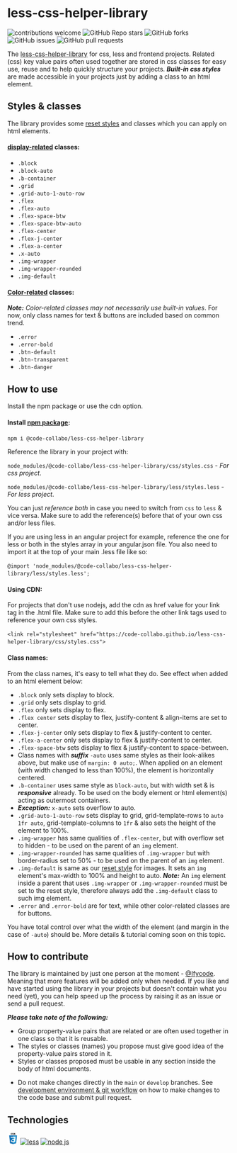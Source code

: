 # less-css-helper-library


![contributions welcome](https://img.shields.io/badge/contributions-welcome-brightgreen.svg?style=flat) ![GitHub Repo stars](https://img.shields.io/github/stars/code-collabo/less-css-helper-library) ![GitHub forks](https://img.shields.io/github/forks/code-collabo/less-css-helper-library) ![GitHub issues](https://img.shields.io/github/issues/code-collabo/less-css-helper-library?color=red) ![GitHub pull requests](https://img.shields.io/github/issues-pr/code-collabo/less-css-helper-library?color=goldenrod)


The [less-css-helper-library](https://github.com/code-collabo/less-css-helper-library) for css, less and frontend projects. Related (css) key value pairs often used together are stored in css classes for easy use, reuse and to help quickly structure your projects. ***Built-in css styles*** are made accessible in your projects just by adding a class to an html element.

 
## Styles & classes
The library provides some [reset styles](https://github.com/code-collabo/less-css-helper-library/blob/main/less/01-base/reset.less) and classes which you can apply on html elements.

#### [display-related](https://github.com/code-collabo/less-css-helper-library/blob/main/less/02-style/display.less) classes:
* `.block` 
* `.block-auto`
* `.b-container` 
* `.grid`
* `.grid-auto-1-auto-row` 
* `.flex` 
* `.flex-auto` 
* `.flex-space-btw` 
* `.flex-space-btw-auto` 
* `.flex-center` 
* `.flex-j-center` 
* `.flex-a-center` 
* `.x-auto` 
* `.img-wrapper` 
* `.img-wrapper-rounded` 
* `.img-default`

#### [Color-related](https://github.com/code-collabo/less-css-helper-library/blob/main/less/02-style/color.less) classes:
***Note:*** _Color-related classes may not necessarily use built-in values_. For now, only class names for text & buttons are included based on common trend.
* `.error`
* `.error-bold`
* `.btn-default`
* `.btn-transparent`
* `.btn-danger`
 
## How to use
Install the npm package or use the cdn option.

#### Install [npm package](https://www.npmjs.com/package/@code-collabo/less-css-helper-library):
`npm i @code-collabo/less-css-helper-library`

Reference the library in your project with:

`node_modules/@code-collabo/less-css-helper-library/css/styles.css` - _For css project_.

`node_modules/@code-collabo/less-css-helper-library/less/styles.less` - _For less project_.

You can just _reference both_ in case you need to switch from `css` to `less` & vice versa. Make sure to add the reference(s) before that of your own css and/or less files.

If you are using less in an angular project for example, reference the one for less or both in the styles array in your angular.json file. You also need to import it at the top of your main .less file like so:

`@import 'node_modules/@code-collabo/less-css-helper-library/less/styles.less';`

#### Using CDN:
For projects that don't use nodejs, add the cdn as href value for your link tag in the .html file. Make sure to add this before the other link tags used to reference your own css styles.

`<link rel="stylesheet" href="https://code-collabo.github.io/less-css-helper-library/css/styles.css">`

#### Class names:
From the class names, it's easy to tell what they do. See effect when added to an html element below:
* `.block` only sets display to block.
* `.grid` only sets display to grid. 
* `.flex` only sets display to flex.
* `.flex center` sets display to flex, justify-content & align-items are set to center. 
* `.flex-j-center` only sets display to flex & justify-content to center.
* `.flex-a-center` only sets display to flex & justify-content to center.
* `.flex-space-btw` sets display to flex & justify-content to space-between.
* Class names with ***suffix*** `-auto` uses same styles as their look-alikes above, but make use of `margin: 0 auto;`. When applied on an element (with width changed to less than 100%), the element is horizontally centered. 
* `.b-container` uses same style as `block-auto`, but with width set & is ***responsive*** already. To be used on the body element or html element(s) acting as outermost containers.
* ***Exception:*** `x-auto` sets overflow to auto.
* `.grid-auto-1-auto-row` sets display to grid, grid-template-rows to `auto 1fr auto`, grid-template-columns to `1fr` & also sets the height of the element to 100%.
* `.img-wrapper` has same qualities of `.flex-center`, but with overflow set to hidden - to be used on the parent of an `img` element.
* `.img-wrapper-rounded` has same qualities of `.img-wrapper` but with border-radius set to 50% - to be used on the parent of an `img` element.
* `.img-default` is same as our [reset style](https://github.com/code-collabo/less-css-helper-library/blob/main/less/01-base/reset.less) for images. It sets an `img` element's max-width to 100% and height to auto. ***Note:*** An `img` element inside a parent that uses `.img-wrapper` or `.img-wrapper-rounded` must be set to the reset style, therefore always add the `.img-default` class to such img element.
* `.error` and `.error-bold` are for text, while other color-related classes are for buttons.

You have total control over what the width of the element (and margin in the case of `-auto`) should be. More details & tutorial coming soon on this topic.

## How to contribute
The library is maintained by just one person at the moment - [@Ifycode](https://github.com/Ifycode). Meaning that more features will be added only when needed. If you like and have started using the library in your projects but doesn't contain what you need (yet), you can help speed up the process by raising it as an issue or send a pull request. 

***Please take note of the following:***
* Group property-value pairs that are related or are often used together in one class so that it is reusable.
* The styles or classes (names) you propose must give good idea of the property-value pairs stored in it. 
* Styles or classes proposed must be usable in any section inside the body of html documents.
<!--
* Styles or classes proposed must not reflect personal preference(s). The aim is to make ***built-in css styles*** accessible in the user's projects just by adding a class to an html element.
-->
* Do not make changes directly in the `main` or `develop` branches. See [development environment & git workflow](https://github.com/code-collabo/node-mongo-docs/issues/2) on how to make changes to the code base and submit pull request.

## Technologies
[<img alt="CSS 3" width="25px" src="https://raw.githubusercontent.com/github/explore/80688e429a7d4ef2fca1e82350fe8e3517d3494d/topics/css/css.png" />](https://github.com/code-collabo/less-css-helper-library) [<img alt="less" height="20px" src="http://lesscss.org/public/img/less_logo.png" />](https://github.com/code-collabo/less-css-helper-library) [<img alt="node js" height="25px" src="https://nodejs.org/static/images/logos/nodejs-new-pantone-black.svg" />](https://github.com/code-collabo/less-css-helper-library)
